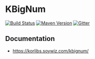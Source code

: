 # KBigNum

[![Build Status](https://travis-ci.org/korlibs/kbignum.svg?branch=master)](https://travis-ci.org/korlibs/kbignum)
[![Maven Version](https://img.shields.io/github/tag/korlibs/kbignum.svg?style=flat&label=maven)](http://search.maven.org/#search%7Cga%7C1%7Ca%3A%22kbignum%22)
[![Gitter](https://img.shields.io/gitter/room/korlibs/korlibs.svg)](https://gitter.im/korlibs/Lobby)

## Documentation

* <https://korlibs.soywiz.com/kbignum/> 
